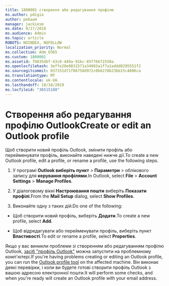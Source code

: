 ```yaml
---
title: 1800001 створення або редагування профілю
ms.author: pdigia
author: pebaum
manager: jackiesm
ms.date: 9/17/2018
ms.audience: Admin
ms.topic: article
ROBOTS: NOINDEX, NOFOLLOW
localization_priority: Normal
ms.collection: Adm_O365
ms.custom: 1800001
ms.assetid: f08354bf-43c0-449a-91bc-85f76672550a
ms.openlocfilehash: 3effe20e8831571a34983a1f7a1addd8295551f2
ms.sourcegitcommit: 037331d71f06750d972c0b6278b23bb15c4806ca
ms.translationtype: MT
ms.contentlocale: uk-UA
ms.lasthandoff: 10/18/2019
ms.locfileid: "36515180"
---
```

# <a name="create-or-edit-an-outlook-profile"></a><span data-ttu-id="2c636-102">Створення або редагування профілю Outlook</span><span class="sxs-lookup"><span data-stu-id="2c636-102">Create or edit an Outlook profile</span></span>

<span data-ttu-id="2c636-103">Щоб створити новий профіль Outlook, змінити профіль або перейменувати профіль, виконайте наведені нижче дії.</span><span class="sxs-lookup"><span data-stu-id="2c636-103">To create a new Outlook profile, edit a profile, or rename a profile, use the following steps.</span></span>
  
1. <span data-ttu-id="2c636-104">У програмі **Outlook виберіть пункт** \> **Параметри** \> облікового запису для **керування профілями**.</span><span class="sxs-lookup"><span data-stu-id="2c636-104">In Outlook, select **File** \> **Account Settings** \> **Manage Profiles**.</span></span>
    
2. <span data-ttu-id="2c636-105">У діалоговому вікні **Настроювання пошти** виберіть **Показати профілі**.</span><span class="sxs-lookup"><span data-stu-id="2c636-105">From the **Mail Setup** dialog, select **Show Profiles**.</span></span>
    
3. <span data-ttu-id="2c636-106">Виконайте одну з таких дій:</span><span class="sxs-lookup"><span data-stu-id="2c636-106">Do one of the following:</span></span>
    
  - <span data-ttu-id="2c636-107">Щоб створити новий профіль, виберіть **Додати**.</span><span class="sxs-lookup"><span data-stu-id="2c636-107">To create a new profile, select **Add**.</span></span>
    
  - <span data-ttu-id="2c636-108">Щоб відредагувати або перейменувати профіль, виберіть пункт **Властивості**.</span><span class="sxs-lookup"><span data-stu-id="2c636-108">To edit or rename a profile, select **Properties**.</span></span>
    
<span data-ttu-id="2c636-109">Якщо у вас виникли проблеми зі створенням або редагуванням профілю Outlook, [засіб "профіль Outlook"](https://aka.ms/SaRA-OutlookSetupProfile) можна запустити на проблемному комп'ютері.</span><span class="sxs-lookup"><span data-stu-id="2c636-109">If you're having problems creating or editing an Outlook profile, you can run the [Outlook profile tool](https://aka.ms/SaRA-OutlookSetupProfile) on the affected machine.</span></span> <span data-ttu-id="2c636-110">Він виконає деякі перевірки, і коли ви будете готові створити профіль Outlook з вашою адресою електронної пошти.</span><span class="sxs-lookup"><span data-stu-id="2c636-110">It will perform some checks, and when you're ready will create an Outlook profile with your email address.</span></span> 
  

